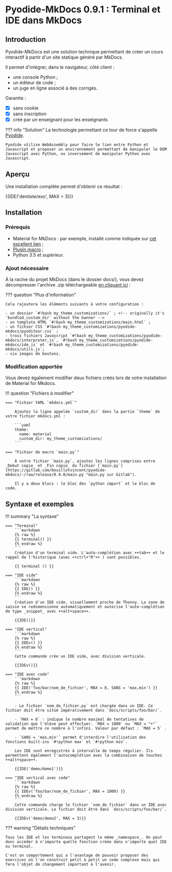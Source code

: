 # Pyodide-MkDocs 0.9.1 : Terminal et IDE dans MkDocs

## Introduction

Pyodide-MkDocs est une solution technique permettant de créer un cours interactif à partir d'un site statique généré par MkDocs. 

Il permet d'intégrer, dans le navigateur, côté client :

- une console Python ;
- un éditeur de code ;
- un juge en ligne associé à des corrigés.

Garantie :

- [x] sans cookie
- [x] sans inscription
- [x] créé par un enseignant pour les enseignants

??? info "Solution"
    La technologie permettant ce tour de force s'appelle [Pyodide](https://pyodide.org/en/stable/ "Pyodide, Python with the scientific stack, compiled to WebAssembly").
    
    Pyodide utilise WebAssembly pour faire le lien entre Python et Javascript et proposer un environnement permettant de manipuler le DOM Javascript avec Python, ou inversement de manipuler Python avec Javascript.

## Aperçu

Une installation complète permet d'obtenir ce résultat :

{{IDE('dentiste/exo', MAX = 3)}}

<!--## Démarrage rapide

Vous ne connaissez rien à MkDocs et vous souhaitez vous y mettre ? Des mots comme `yaml`, `javascript`, `Pyodide` ou templates `Jinja` vous font peur ? 

Commencez en douceur en partant d'un repo MkDocs aux dernières normes en vigueur : clonez le [répertoire Git](https://gitlab.com/ens-fr/exp2) !-->

## Installation

### Prérequis

- Material for MkDocs : par exemple, installé comme indiquée sur [cet excellent lien](https://ens-fr.gitlab.io/mkdocs/) ;
- [Plugin macro](https://mkdocs-macros-plugin.readthedocs.io/en/latest/) ;
- Python 3.5 et supérieur.

### Ajout nécessaire

À la racine du projet MkDocs (dans le dossier docs/), vous devez décompresser l'archive .zip téléchargeable [en cliquant ici](my_theme_customizations.zip) :

??? question "Plus d'information"

    Cela rajoutera les éléments suivants à votre configuration :

    - un dossier `#!bash my_theme_customizations/` ; <!-- originally it's `bundled_custom_dir` without the banner -->
    - un template HTML `#!bash my_theme_customizations/main.html` ;
    - un fichier CSS `#!bash my_theme_customizations/pyodide-mkdocs/pyoditeur.css` ;
    - trois fichiers Javascript `#!bash my_theme_customizations/pyodide-mkdocs/interpreter.js`, `#!bash my_theme_customizations/pyodide-mkdocs/ide.js` et `#!bash my_theme_customizations/pyodide-mkdocs/utils.js`;
    - six images de boutons.

### Modification apportée

Vous devez également modifier deux fichiers créés lors de votre installation de Material for Mkdocs.

!!! question  "Fichiers à modifier"

    === "Fichier YAML `mkdocs.yml`"

        Ajoutez la ligne appelée `custom_dir` dans la partie `theme` de votre fichier mkdocs.yml :

        ```yaml
        theme:
          name: material
          custom_dir: my_theme_customizations/
        ```

    === "Fichier de macro `main.py`"

        À votre fichier `main.py`, ajoutez les lignes comprises entre _Debut copie_ et _Fin copie_ du fichier [`main.py`](https://gitlab.com/bouillotvincent/pyodide-mkdocs/-/raw/release/0.9.0/main.py "main.py sur Gitlab"). 

        Il y a deux blocs : le bloc des `python import` et le bloc de code.

## Syntaxe et exemples

!!! summary "La syntaxe"

    === "Terminal"
        ```markdown
        {% raw %}
        {{ terminal() }}
        {% endraw %}
        ```
        Création d'un terminal vide. L'auto-complétion avec ++tab++ et le rappel de l'historique (avec ++ctrl+"R"++ ) sont possibles.

        {{ terminal () }}

    === "IDE vide"
        ```markdown
        {% raw %}
        {{ IDE() }}
        {% endraw %}
        ```
        Création d'un IDE vide, visuellement proche de Thonny. La zone de saisie se redimensionne automatiquement et autorise l'auto-complétion de type _snippet_ avec ++alt+space++.

        {{IDE()}}

    === "IDE vertical"
        ```markdown
        {% raw %}
        {{ IDEv() }}
        {% endraw %}
        ```
        Cette commande crée un IDE vide, avec division verticale. 

        {{IDEv()}}

    === "IDE avec code"
        ```markdown
        {% raw %}
        {{ IDE('foo/bar/nom_de_fichier', MAX = 8, SANS = 'max,min') }}
        {% endraw %}
        ```
        
        - Le fichier `nom_de_fichier.py` est chargée dans un IDE. Ce fichier doit être situé impérativement dans `docs/scripts/foo/bar/`. 
    
        - `MAX = 8` : indique le nombre maximal de tentatives de validation que l'élève peut effectuer. `MAX = 1000` ou `MAX = "+"` permet de mettre ce nombre à l'infini. Valeur par défaut : `MAX = 5` .

        - `SANS = 'max,min'` permet d'interdire l'utilisation des fonctions built-ins `#!python max` et `#!python min`.

        Les IDE sont enregistrés à intervalle de temps régulier. Ils permettent également l'autocomplétion avec la combinaison de touches ++alt+space++.

        {{IDE('demo/demo1')}}

    === "IDE vertical avec code"
        ```markdown
        {% raw %}
        {{ IDEv('foo/bar/nom_de_fichier', MAX = 1000) }}
        {% endraw %}
        ```
        Cette commande charge le fichier `nom_de_fichier` dans un IDE avec division verticale. Le fichier doit être dans `docs/scripts/foo/bar/`.       

        {{IDEv('demo/demo2', MAX = 3)}}
 

??? warning "Détails techniques"

    Tous les IDE et les terminaux partagent le même _namespace_. On peut donc accéder à n'importe quelle fonction créée dans n'importe quel IDE ou terminal. 
    
    C'est un comportement qui a l'avantage de pouvoir proposer des exercices où l'on construit petit à petit un code complexe mais qui fera l'objet de changement important à l'avenir.